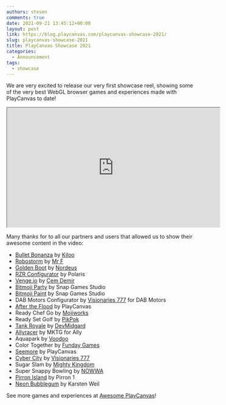 ```yaml
---
authors: steven
comments: true
date: 2021-09-21 13:45:12+00:00
layout: post
link: https://blog.playcanvas.com/playcanvas-showcase-2021/
slug: playcanvas-showcase-2021
title: PlayCanvas Showcase 2021
categories:
  - Announcement
tags:
  - showcase
---
```


We are very excited to release our very first showcase reel, showing some of the very best WebGL browser games and experiences made with PlayCanvas to date!

<div className="iframe-container">
    <iframe loading="lazy" width="560" height="315" src="https://www.youtube.com/embed/FrUUrVRpbzg" title="YouTube video player" allow="accelerometer; autoplay; clipboard-write; encrypted-media; gyroscope; picture-in-picture" allowfullscreen></iframe>
</div>

Many thanks for to all our partners and users that allowed us to show their awesome content in the video:

- [Bullet Bonanza](https://www.bulletbonanza.io/) by [Kiloo](https://www.kiloo.com/)
- [Robostorm](https://robostorm.io/) by [Mr F](https://twitter.com/guycalledfrank)
- [Golden Boot](https://www.facebook.com/instantgames/play/267920816949420/) by [Nordeus](https://nordeus.com/)
- [RZR Configurator](https://rzr.polaris.com/en-us/) by Polaris
- [Venge.io](https://venge.io/) by [Cem Demir](https://twitter.com/cemdemir)
- [Bitmoji Party](https://www.youtube.com/watch?v=zlbRDJhUXwE) by Snap Games Studio
- [Bitmoji Paint](https://newsroom.snap.com/en-GB/bitmoji-paint) by Snap Games Studio
- DAB Motors Configurator by [Visionaries 777](https://www.vz777.com/) for DAB Motors
- [After the Flood](https://playcanvas.com/project/529572/overview/after-the-flood) by PlayCanvas
- Ready Chef Go by [Mojiworks](https://www.mojiworks.com/)
- Ready Set Golf by [PikPok](https://pikpok.com/)
- [Tank Royale](https://tankroyale.io/) by [DevMidgard](https://twitter.com/devMidgard)
- [Allyracer](https://www.allyracer.com/) by MKTG for Ally
- Aquapark by [Voodoo](https://www.voodoo.io/)
- Color Together by [Funday Games](https://www.fundaygames.dk/)
- [Seemore](https://playcanvas.com/project/612100/overview/seemore) by PlayCanvas
- [Cyber City](https://vz777.com/cybercity/index.html) by [Visionaries 777](https://www.vz777.com/)
- Sugar Slam by [Mighty Kingdom](https://www.mightykingdom.com/)
- Super Snappy Bowling by [NOWWA](https://www.supersnappy.io/)
- [Pirron Island](https://playcanv.as/p/NHA6X1lI/) by Pirron 1
- [Neon Bubblegum](https://www.rtz23.de/) by Karsten Weil

See more games and experiences at [Awesome PlayCanvas](https://github.com/playcanvas/awesome-playcanvas)!
